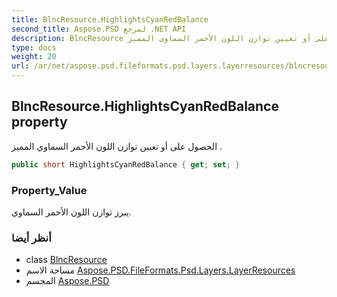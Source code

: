 ```yaml
---
title: BlncResource.HighlightsCyanRedBalance
second_title: Aspose.PSD لمرجع .NET API
description: BlncResource ملكية. الحصول على أو تعيين توازن اللون الأحمر السماوي المميز .
type: docs
weight: 20
url: /ar/net/aspose.psd.fileformats.psd.layers.layerresources/blncresource/highlightscyanredbalance/
---
```

## BlncResource.HighlightsCyanRedBalance property

الحصول على أو تعيين توازن اللون الأحمر السماوي المميز .

```csharp
public short HighlightsCyanRedBalance { get; set; }
```

### Property_Value

يبرز توازن اللون الأحمر السماوي.

### أنظر أيضا

* class [BlncResource](../)
* مساحة الاسم [Aspose.PSD.FileFormats.Psd.Layers.LayerResources](../../blncresource/)
* المجسم [Aspose.PSD](../../../)



